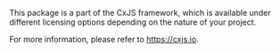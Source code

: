 This package is a part of the CxJS framework, which is available under
different licensing options depending on the nature of your project.

For more information, please refer to https://cxjs.io.



